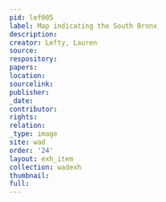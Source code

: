 ```yaml
---
pid: lef005
label: Map indicating the South Bronx
description:
creator: Lefty, Lauren
source:
respository:
papers:
location:
sourcelink:
publisher:
_date:
contributor:
rights:
relation:
_type: image
site: wad
order: '24'
layout: exh_item
collection: wadexh
thumbnail:
full:
---
```

